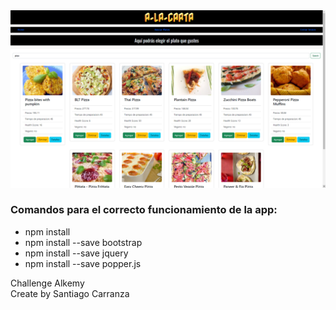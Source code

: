 
<img src="https://github.com/santiagocarranz-a/Challenge-Alkemy-Frontend-Angular/blob/bf5f148cf52a2e224c94c0ff58219d52e6d8f685/a%20la%20carta%20search.png" alt="" title="Optional title">

### Comandos para el correcto funcionamiento de la app:
- npm install
- npm install --save bootstrap
- npm install --save jquery
- npm install --save popper.js

Challenge Alkemy
<br>
Create by Santiago Carranza 

